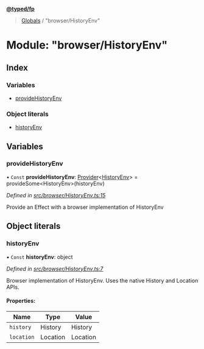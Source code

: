**[@typed/fp](../README.md)**

> [Globals](../globals.md) / "browser/HistoryEnv"

# Module: "browser/HistoryEnv"

## Index

### Variables

* [provideHistoryEnv](_browser_historyenv_.md#providehistoryenv)

### Object literals

* [historyEnv](_browser_historyenv_.md#historyenv)

## Variables

### provideHistoryEnv

• `Const` **provideHistoryEnv**: [Provider](_effect_provide_.md#provider)\<[HistoryEnv](../interfaces/_history_historyenv_.historyenv.md)> = provideSome\<HistoryEnv>(historyEnv)

*Defined in [src/browser/HistoryEnv.ts:15](https://github.com/TylorS/typed-fp/blob/8639976/src/browser/HistoryEnv.ts#L15)*

Provide an Effect with a browser implementation of HistoryEnv

## Object literals

### historyEnv

▪ `Const` **historyEnv**: object

*Defined in [src/browser/HistoryEnv.ts:7](https://github.com/TylorS/typed-fp/blob/8639976/src/browser/HistoryEnv.ts#L7)*

Browser implementation of HistoryEnv. Uses the native History and Location APIs.

#### Properties:

Name | Type | Value |
------ | ------ | ------ |
`history` | History | History |
`location` | Location | Location |
